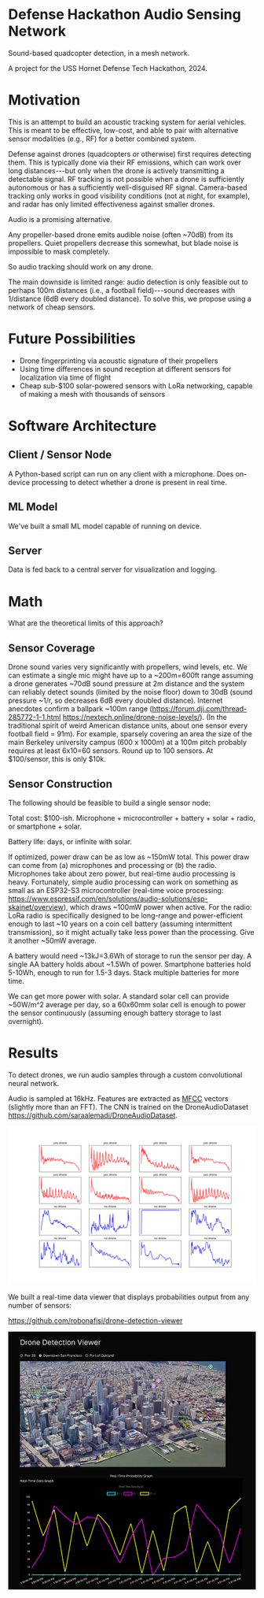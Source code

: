 # Defense Hackathon Audio Sensing Network

Sound-based quadcopter detection, in a mesh network.

A project for the USS Hornet Defense Tech Hackathon, 2024.

# Motivation

This is an attempt to build an acoustic tracking system for aerial vehicles. This is meant to be effective, low-cost, and able to pair with alternative sensor modalities (e.g., RF) for a better combined system.

Defense against drones (quadcopters or otherwise) first requires detecting them. This is typically done via their RF emissions, which can work over long distances---but only when the drone is actively transmitting a detectable signal. RF tracking is not possible when a drone is sufficiently autonomous or has a sufficiently well-disguised RF signal. Camera-based tracking only works in good visibility conditions (not at night, for example), and radar has only limited effectiveness against smaller drones.

Audio is a promising alternative.

Any propeller-based drone emits audible noise (often ~70dB) from its propellers. Quiet propellers decrease this somewhat, but blade noise is impossible to mask completely.

So audio tracking should work on any drone.

The main downside is limited range: audio detection is only feasible out to perhaps 100m distances (i.e., a football field)---sound decreases with 1/distance (6dB every doubled distance). To solve this, we propose using a network of cheap sensors.

# Future Possibilities

- Drone fingerprinting via acoustic signature of their propellers
- Using time differences in sound reception at different sensors for localization via time of flight 
- Cheap sub-$100 solar-powered sensors with LoRa networking, capable of making a mesh with thousands of sensors

# Software Architecture

## Client / Sensor Node

A Python-based script can run on any client with a microphone. Does on-device processing to detect whether a drone is present in real time.

## ML Model

We've built a small ML model capable of running on device.

## Server

Data is fed back to a central server for visualization and logging.

# Math

What are the theoretical limits of this approach?

## Sensor Coverage

Drone sound varies very significantly with propellers, wind levels, etc. We can estimate a single mic might have up to a ~200m=600ft range assuming a drone generates ~70dB sound pressure at 2m distance and the system can reliably detect sounds (limited by the noise floor) down to 30dB (sound pressure ~1/r, so decreases 6dB every doubled distance). Internet anecdotes confirm a ballpark ~100m range (https://forum.dji.com/thread-285772-1-1.html https://nextech.online/drone-noise-levels/). (In the traditional spirit of weird American distance units, about one sensor every football field = 91m). For example, sparsely covering an area the size of the main Berkeley university campus (600 x 1000m) at a 100m pitch probably requires at least 6x10=60 sensors. Round up to 100 sensors. At $100/sensor, this is only $10k.

## Sensor Construction

The following should be feasible to build a single sensor node:

Total cost: $100-ish. Microphone + microcontroller + battery + solar + radio, or smartphone + solar.

Battery life: days, or infinite with solar.

If optimized, power draw can be as low as ~150mW total. This power draw can come from (a) microphones and processing or (b) the radio. Microphones take about zero power, but real-time audio processing is heavy. Fortunately, simple audio processing can work on something as small as an ESP32-S3 microcontroller (real-time voice processing: <https://www.espressif.com/en/solutions/audio-solutions/esp-skainet/overview>), which draws ~100mW power when active. For the radio: LoRa radio is specifically designed to be long-range and power-efficient enough to last ~10 years on a coin cell battery (assuming intermittent transmission), so it might actually take less power than the processing. Give it another ~50mW average.

A battery would need ~13kJ=3.6Wh of storage to run the sensor per day. A single AA battery holds about ~1.5Wh of power. Smartphone batteries hold 5-10Wh, enough to run for 1.5-3 days. Stack multiple batteries for more time.

We can get more power with solar. A standard solar cell can provide ~50W/m^2 average per day, so a 60x60mm solar cell is enough to power the sensor continuously (assuming enough battery storage to last overnight).

# Results

To detect drones, we run audio samples through a custom convolutional neural network.

Audio is sampled at 16kHz. Features are extracted as [MFCC](https://en.wikipedia.org/wiki/Mel-frequency_cepstrum) vectors (slightly more than an FFT). The CNN is trained on the DroneAudioDataset <https://github.com/saraalemadi/DroneAudioDataset>.

![features extracted from audio dataset](media/yesno.png)

We built a real-time data viewer that displays probabilities output from any number of sensors:

https://github.com/robonafisi/drone-detection-viewer

![website interface](media/viewer.jpg)

